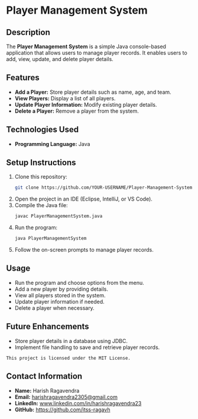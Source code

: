 # Player Management System

## Description
The **Player Management System** is a simple Java console-based application that allows users to manage player records. It enables users to add, view, update, and delete player details.

## Features
- **Add a Player:** Store player details such as name, age, and team.  
- **View Players:** Display a list of all players.  
- **Update Player Information:** Modify existing player details.  
- **Delete a Player:** Remove a player from the system.  

## Technologies Used
- **Programming Language:** Java  

## Setup Instructions
1. Clone this repository:  
   ```sh
   git clone https://github.com/YOUR-USERNAME/Player-Management-System.git
2. Open the project in an IDE (Eclipse, IntelliJ, or VS Code).
3. Compile the Java file:
   ```sh
   javac PlayerManagementSystem.java
4. Run the program:
   ```sh
   java PlayerManagementSystem
5. Follow the on-screen prompts to manage player records.

## Usage
- Run the program and choose options from the menu.
- Add a new player by providing details.
- View all players stored in the system.
- Update player information if needed.
- Delete a player when necessary.

## Future Enhancements
- Store player details in a database using JDBC.
- Implement file handling to save and retrieve player records.

```
This project is licensed under the MIT License.
```

## Contact Information

- **Name:** Harish Ragavendra
- **Email:** harishragavendra2305@gmail.com
- **LinkedIn:** www.linkedin.com/in/harishragavendra23
- **GitHub:** https://github.com/itss-ragavh
